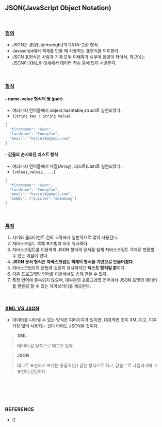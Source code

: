 ## JSON(JavaScript Object Notation)

<br/>

### <u>정의</u>

*  JSON은 경량(Lightweight)의 DATA-교환 형식
*  Javascript에서 객체를 만들 때 사용하는 표현식을 의미한다.
*  JSON 표현식은 사람과 기계 모두 이해하기 쉬우며 용량이 작아서, 최근에는 JSON이 XML을 대체해서 데이터 전송 등에 많이 사용한다.

<br/>

### <u>형식</u>

#### - name-value 형식의 쌍 (pair)

* 여러가지 언어들에서 object,hashtable,struct로 실현되었다.
* `{String key : String Value}`

~~~javascript
{
  "firstName": "Kwon",
  "lastName": "YoungJae",
  "email": "kyoje11@gmail.com"
}
~~~

#### - 값들의 순서화된 리스트 형식

* 여러가지 언어들에서 배열(Array), 리스트(List)로 실현되었다.
* `[value1,value2,....]`

~~~javascript
{
  "firstName": "Kwon",
  "lastName": "YoungJae",
  "email": "kyoje11@gmail.com",
  "hobby": ["puzzles","swimming"]
}
~~~

<br/>

### <u>특징</u>

1. 서버와 클라이언트 간의 교류에서 일반적으로 많이 사용된다.
2. 자바스크립트 객체 표기법과 아주 유사하다.
3. 자바스크립트를 이용하여 JSON 형식의 문서를 쉽게 자바스크립트 객체로 변환할 수 있는 이점이 있다.
4. **JSON 문서 형식은 자바스크립트 객체의 형식을 기반으로 만들어졌다.**
5. 자바스크립트의 문법과 굉장히 유사하지만 **텍스트 형식일 뿐**이다.
6. 다른 프로그래밍 언어를 이용해서도 쉽게 만들 수 있다.
7. 특정 언어에 종속되지 않으며, 대부분의 프로그래밍 언어에서 JSON 포맷의 데이터를 핸들링 할 수 있는 라이브러리를 제공한다.

<br/>

### <u>XML VS JSON</u>

* 데이터를 나타낼 수 있는 방식은 여러가지가 있지만, 대표적인 것이 XML이고, 이후 가장 많이 사용되는 것이 아마도 JSON일 것이다.

> **XML**
>
> 데이터 값 양쪽으로 태그가 있다.

> **JSON**
>
> 태그로 표현하기 보다는 중괄호({}) 같은 형식으로 하고, 값을 ','로 나열하기에 그 표현이 간단하다.

<br/>

<br/>

<br/>

<br/>

### REFERENCE

* []